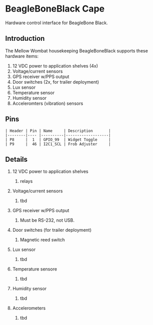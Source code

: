 # BeagleBoneBlack Cape
Hardware control interface for BeagleBone Black.

## Introduction
The Mellow Wombat housekeeping BeagleBoneBlack supports these hardware items:
1. 12 VDC power to application shelves (4x)
1. Voltage/current sensors
1. GPS receiver w/PPS output
1. Door switches (2x, for trailer deployment)
1. Lux sensor
1. Temperature sensor
1. Humidity sensor
1. Acceleromters (vibration) sensors

## Pins
    | Header | Pin | Name     | Description       |
    |--------|---- |----------|-------------------|
    | P8     |  1  | GPIO_99  | Widget Toggle     |
    | P9     |  46 | I2C1_SCL | Frob Adjuster     |

## Details

1. 12 VDC power to application shelves
    1. relays

1. Voltage/current sensors
    1. tbd

1. GPS receiver w/PPS output
    1. Must be RS-232, not USB.

1. Door switches (for trailer deployment)
    1. Magnetic reed switch

1. Lux sensor
    1. tbd

1. Temperature sensore
    1. tbd

1. Humidity sensor
    1. tbd

1. Accelerometers
    1. tbd

